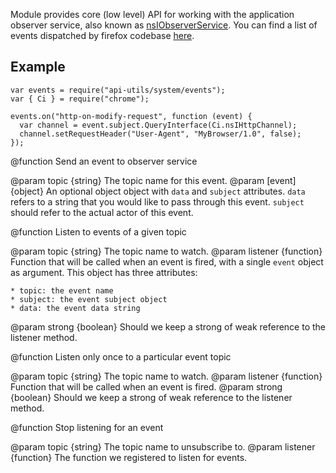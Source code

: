 <!-- This Source Code Form is subject to the terms of the Mozilla Public
   - License, v. 2.0. If a copy of the MPL was not distributed with this
   - file, You can obtain one at http://mozilla.org/MPL/2.0/. -->

Module provides core (low level) API for working with the application
observer service, also known as
[nsIObserverService](https://developer.mozilla.org/en-US/docs/XPCOM_Interface_Reference/nsIObserverService).
You can find a list of events dispatched by firefox codebase
[here](https://developer.mozilla.org/en-US/docs/Observer_Notifications).

## Example

    var events = require("api-utils/system/events");
    var { Ci } = require("chrome");

    events.on("http-on-modify-request", function (event) {
      var channel = event.subject.QueryInterface(Ci.nsIHttpChannel);
      channel.setRequestHeader("User-Agent", "MyBrowser/1.0", false);
    });

<api name="emit">
@function
  Send an event to observer service

@param topic {string}
  The topic name for this event.
@param [event] {object}
  An optional object object with `data` and `subject` attributes.
  `data` refers to a string that you would like to pass through this event.
  `subject` should refer to the actual actor of this event.
</api>

<api name="on">
@function
  Listen to events of a given topic

@param topic {string}
  The topic name to watch.
@param listener {function}
  Function that will be called when an event is fired, with a single `event`
  object as argument. This object has three attributes:
  
    * topic: the event name
    * subject: the event subject object
    * data: the event data string

@param strong {boolean}
  Should we keep a strong of weak reference to the listener method.
</api>

<api name="on">
@function
  Listen only once to a particular event topic

@param topic {string}
  The topic name to watch.
@param listener {function}
  Function that will be called when an event is fired.
@param strong {boolean}
  Should we keep a strong of weak reference to the listener method.
</api>

<api name="off">
@function
  Stop listening for an event

@param topic {string}
  The topic name to unsubscribe to.
@param listener {function}
  The function we registered to listen for events.
</api>
